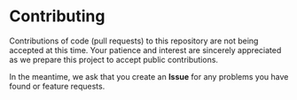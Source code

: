 # Contributing

Contributions of code (pull requests) to this repository are not being accepted at this time.
Your patience and interest are sincerely appreciated as we prepare this project to accept public
contributions.

In the meantime, we ask that you create an **Issue** for any problems you have found or feature requests.

